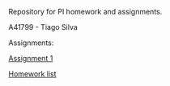 Repository for PI homework and assignments.

A41799 - Tiago Silva

Assignments:

[Assignment 1](https://github.com/isel-leic-ipw/IPW-2022i-LEIC31N/wiki/IPW_IP-2122-1-A1)

[Homework list](https://github.com/isel-leic-pi/PI-2122i-LEIC51N/wiki/homework) 
